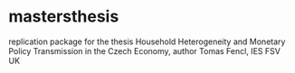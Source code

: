 # mastersthesis
replication package for the thesis Household Heterogeneity and Monetary Policy Transmission in the Czech Economy, author Tomas Fencl, IES FSV UK
